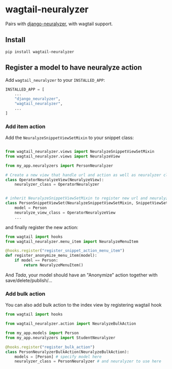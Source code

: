 # wagtail-neuralyzer

Pairs with [django-neuralyzer](https://github.com/webu/django-neuralyzer/), with wagtail support.

## Install

```
pip install wagtail-neuralyzer
```

## Register a model to have neuralyze action

Add `wagtail_neuralyzer` to your `INSTALLED_APP`:

```py
INSTALLED_APP = [
    ...
    "django_neuralyzer",
    "wagtail_neuralyzer",
    ...
]
```

### Add item action

Add the `NeuralyzeSnippetViewSetMixin` to your snippet class:

```py

from wagtail_neuralyzer.views import NeuralyzeSnippetViewSetMixin
from wagtail_neuralyzer.views import NeuralyzeView

from my_app.neuralyzers import PersonNeuralyzer

# Create a new view that handle url and action as well as neuralyzer class
class OperatorNeuralyzeView(NeuralyzeView):
    neuralyzer_class = OperatorNeuralyzer


# inherit NeuralyzeSnippetViewSetMixin to register new url and neuralyze view
class PersonSnippetViewSet(NeuralyzeSnippetViewSetMixin, SnippetViewSet):
    model = Person
    neuralyze_view_class = OperatorNeuralyzeView
    ...
```

and finally register the new action:

```py
from wagtail import hooks
from wagtail_neuralyzer.menu_item import NeuralyzeMenuItem

@hooks.register("register_snippet_action_menu_item")
def register_anonymize_menu_item(model):
    if model == Person:
        return NeuralyzeMenuItem()
```

And _Tada_, your model should have an "Anonymize" action together with save/delete/publish/...

### Add bulk action

You can also add bulk action to the index view by registering wagtail hook

```py
from wagtail import hooks

from wagtail_neuralyzer.action import NeuralyzeBulkAction

from my_app.models import Person
from my_app.neuralyzers import StudentNeuralyzer

@hooks.register("register_bulk_action")
class PersonNeuralyzerBulkAction(NeuralyzeBulkAction):
    models = [Person] # specify model here
    neuralyzer_class = PersonNeuralyzer # and neuralyzer to use here
```
